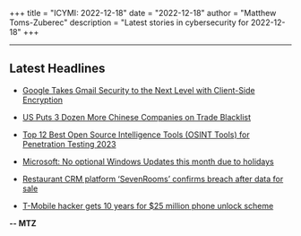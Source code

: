 +++
title = "ICYMI: 2022-12-18"
date = "2022-12-18"
author = "Matthew Toms-Zuberec"
description = "Latest stories in cybersecurity for 2022-12-18"
+++

---------------------------------------------------------------------------
## Latest Headlines
- [Google Takes Gmail Security to the Next Level with Client-Side Encryption](https://thehackernews.com/2022/12/gmail-encryption.html)

- [US Puts 3 Dozen More Chinese Companies on Trade Blacklist](https://www.securityweek.com/us-puts-3-dozen-more-chinese-companies-trade-blacklist)

- [Top 12 Best Open Source Intelligence Tools (OSINT Tools) for Penetration Testing 2023](https://cybersecuritynews.com/osint-tools/)

- [Microsoft: No optional Windows Updates this month due to holidays](https://www.bleepingcomputer.com/news/microsoft/microsoft-no-optional-windows-updates-this-month-due-to-holidays/)

- [Restaurant CRM platform ‘SevenRooms’ confirms breach after data for sale](https://www.bleepingcomputer.com/news/security/restaurant-crm-platform-sevenrooms-confirms-breach-after-data-for-sale/)

- [T-Mobile hacker gets 10 years for $25 million phone unlock scheme](https://www.bleepingcomputer.com/news/security/t-mobile-hacker-gets-10-years-for-25-million-phone-unlock-scheme/)

**-- MTZ**